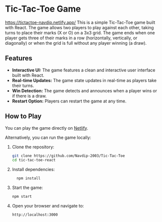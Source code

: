 # Tic-Tac-Toe Game

https://tictactoe-navdip.netlify.app/
This is a simple Tic-Tac-Toe game built with React. The game allows two players to play against each other, taking turns to place their marks (X or O) on a 3x3 grid. The game ends when one player gets three of their marks in a row (horizontally, vertically, or diagonally) or when the grid is full without any player winning (a draw).

## Features

- **Interactive UI:** The game features a clean and interactive user interface built with React.
- **Real-time Updates:** The game state updates in real-time as players take their turns.
- **Win Detection:** The game detects and announces when a player wins or if there is a draw.
- **Restart Option:** Players can restart the game at any time.

## How to Play

You can play the game directly on [Netlify](https://tictactoe-navdip.netlify.app/).

Alternatively, you can run the game locally:

1. Clone the repository:
   ```bash
   git clone https://github.com/Navdip-2003/Tic-Tac-Toe
   cd tic-tac-toe-react
2. Install dependencies:
   ```bash
     npm install
3. Start the game:
    ```bash
    npm start
4. Open your browser and navigate to:
     ```bash
    http://localhost:3000

     




